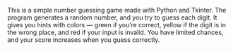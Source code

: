 This is a simple number guessing game made with Python and Tkinter. The program generates a random number, and you try to guess each digit. It gives you hints with colors — green if you’re correct, yellow if the digit is in the wrong place, and red if your input is invalid. You have limited chances, and your score increases when you guess correctly.
